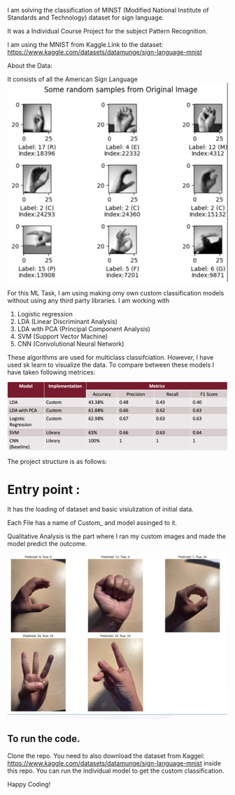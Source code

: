 I am solving the classification of MINST (Modified National Institute of Standards and Technology) dataset for sign language. 

It was a Individual Course Project for the subject Pattern Recognition.

I am using the MNIST from Kaggle.Link to the dataset: https://www.kaggle.com/datasets/datamunge/sign-language-mnist

About the Data:

It consists of all the American Sign Language
![My local image](images/samples.png)

For this ML Task, I am using making omy own custom classification models without using any third party libraries. I am working with 
1. Logistic regression
2. LDA (Linear Discriminant Analysis)
3. LDA with PCA (Principal Component Analysis)
4. SVM (Support Vector Machine)
5. CNN (Convolutional Neural Network)

 These algorithms are used for multiclass classifciation. However, I have used sk learn to visualize the data. To compare between these models I have taken following metrices:

![My local image](images/metrices.png)



The project structure is as follows:
# Entry point :
It has the loading of dataset and basic visiulization of initial data. 

Each File has a name of Custom_ and model assinged to it. 

Qualitative Analysis is the part where I ran my custom images and made the model predict the outcome.

![My local image](images/analysis.png)


## To run the code. 
Clone the repo. You need to also download the dataset from Kaggel: https://www.kaggle.com/datasets/datamunge/sign-language-mnist inside this repo. You can run the individual model to get the custom classification. 

Happy Coding! 